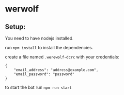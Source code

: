 # werwolf



## Setup:

You need to have nodejs installed.

run `npm install` to install the dependencies.

create a file named `.werewolf-dcrc` with your credentials:
```
{
    "email_address": "address@example.com",
    "email_password": "password"
}
```

to start the bot run `npm run start`